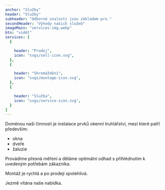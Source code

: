 ```yaml
---
anchor: "Služby"
header: "Služby"
subheader: "Odborné znalosti jsou základem pro."
secondHeader: "Výhody našich služeb"
imageMain: "services-img.webp"
btn: "vidět"
services: [
  {

    header: "Prodej",
    icon: "svgs/sell-icon.svg",
  },
  {

    header: "Shromáždění",
    icon: "svgs/montage-icon.svg",
  },
  {

    header: "Služba",
    icon: "svgs/service-icon.svg",
  }
]
---
```


Doménou naší činnosti je instalace prvků okenní truhlářství, mezi které patří především:

* okna
* dveře
* žaluzie

Provádíme přesná měření a děláme optimální odhad s přihlédnutím k uvedeným potřebám zákazníka.

Montáž je rychlá a po prodeji spolehlivá.

<span class="span-dark">Jezmě vítána naše nabídka.</span>